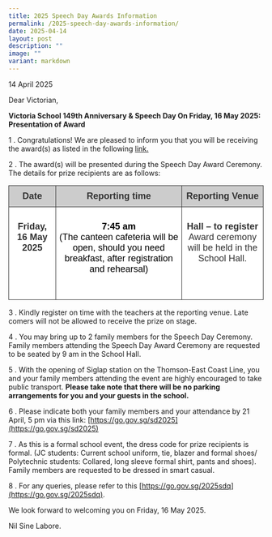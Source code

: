 ```yaml
---
title: 2025 Speech Day Awards Information
permalink: /2025-speech-day-awards-information/
date: 2025-04-14
layout: post
description: ""
image: ""
variant: markdown
---
```

14 April 2025

Dear Victorian,

**Victoria School 149th Anniversary &amp; Speech Day On Friday, 16 May 2025: Presentation of Award**

1 . Congratulations! We are pleased to inform you that you will be receiving the award(s) as listed in the following [link.](https://drive.google.com/file/d/1S2sc97OTwHuA6RRN_PEMjMUDbBf_KO9h/view?usp=drive_link)

2 . The award(s) will be presented during the Speech Day Award Ceremony.  The details for prize recipients are as follows:

<table style="border-collapse:collapse;border-spacing:0" class="tg">
	  <thead>
	    <tr>
	      <th style="background-color:#CCC;border-color:#333333;border-style:solid;border-width:1px;color:#333;font-family:Arial, sans-serif;font-size:18px;font-weight:bold;overflow:hidden;padding:10px 5px;text-align:center;vertical-align:top;word-break:normal"><span style="font-weight:bold">Date</span></th>
	      <th style="background-color:#CCC;border-color:#333333;border-style:solid;border-width:1px;color:#333;font-family:Arial, sans-serif;font-size:18px;font-weight:bold;overflow:hidden;padding:10px 5px;text-align:center;vertical-align:top;word-break:normal"><span style="font-weight:bold">Reporting time</span></th>
	      <th style="background-color:#CCC;border-color:#333333;border-style:solid;border-width:1px;color:#333;font-family:Arial, sans-serif;font-size:18px;font-weight:bold;overflow:hidden;padding:10px 5px;text-align:center;vertical-align:top;word-break:normal"><span style="font-weight:bold">Reporting Venue</span></th>
        </tr>
      </thead>
	  <tbody>
	    <tr>
	      <td style="background-color:#FFF;border-color:#333333;border-style:solid;border-width:1px;color:#333;font-family:Arial, sans-serif;font-size:18px;overflow:hidden;padding:10px 5px;text-align:center;vertical-align:top;word-break:normal"><p><strong>Friday, 16 May 2025</strong></p>
	        <p><br>
            </p></td>
	      <td style="background-color:#FFF;border-color:#333333;border-style:solid;border-width:1px;color:#333;font-family:Arial, sans-serif;font-size:18px;overflow:hidden;padding:10px 5px;text-align:center;vertical-align:top;word-break:normal"><p><span style="color:#000"><strong>7:45 am</strong></span> <br>
	        <span style="color:#000">(The canteen cafeteria will be open, should you need breakfast, after registration and rehearsal) </span><br>
	        <br>
	        </p></td>
	      <td style="background-color:#FFF;border-color:#333333;border-style:solid;border-width:1px;color:#333;font-family:Arial, sans-serif;font-size:18px;overflow:hidden;padding:10px 5px;text-align:center;vertical-align:top;word-break:normal"><p><strong>Hall – to register</strong> <br>
	        Award ceremony will be held in the School Hall. </p></td>
        </tr>
      </tbody>
</table>

3 . Kindly register on time with the teachers at the reporting venue. Late comers will not be allowed to receive the prize on stage.

4 . You may bring up to 2 family members for the Speech Day Ceremony. Family members attending the Speech Day Award Ceremony are requested to be seated by 9 am in the School Hall.  

5 . With the opening of Siglap station on the Thomson-East Coast Line, you and your family members attending the event are highly encouraged to take public transport. **Please take note that there will be no parking arrangements for you and your guests in the school.**

6 . Please indicate both your family members and your attendance by 21 April, 5 pm via this link: [https://go.gov.sg/sd2025](https://go.gov.sg/sd2025)

7 . As this is a formal school event, the dress code for prize recipients is formal. 
(JC students: Current school uniform, tie, blazer and formal shoes/ Polytechnic students: Collared, long sleeve formal shirt, pants and shoes). Family members are requested to be dressed in smart casual.

8 . For any queries, please refer to this [https://go.gov.sg/2025sdq](https://go.gov.sg/2025sdq). 

We look forward to welcoming you on Friday, 16 May 2025. 

Nil Sine Labore.